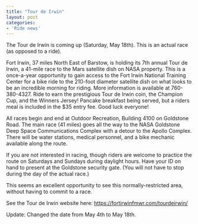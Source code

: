 ```yaml
---
title: "Tour de Irwin"
layout: post
categories:
- 'Ride news'
---
```


The Tour de Irwin is coming up (Saturday, May 18th). This is an actual race (as opposed to a ride).

Fort Irwin, 37 miles North East of Barstow, is holding its 7th annual Tour de Irwin, a 41-mile race to the Mars satellite dish on NASA property. This is a once-a-year opportunity to gain access to the Fort Irwin National Training Center for a bike ride to the 210-foot diameter satellite dish on what looks to be an incredible morning for riding. More information is available at 760-380-4327. Ride to earn the prestigious Tour de Irwin coin, the Champion Cup, and the Winners Jersey! Pancake breakfast being served, but a riders meal is included in the $35 entry fee. Good luck everyone!

All races begin and end at Outdoor Recreation, Building 4100 on Goldstone Road. The main race (41 miles) goes all the way to the NASA Goldstone Deep Space Communications Complex with a detour to the Apollo Complex. There will be water stations, medical personnel, and a bike mechanic available along the route.

If you are not interested in racing, though riders are welcome to practice the route on Saturdays and Sundays during daylight hours. Have your ID on hand to present at the Goldstone security gate. (You will not have to stop during the day of the actual race.)

This seems an excellent opportunity to see this normally-restricted area, without having to commit to a race.

See the Tour de Irwin website here: https://fortirwinfmwr.com/tourdeirwin/

Update: Changed the date from May 4th to May 18th.